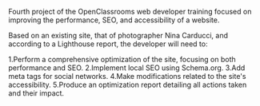 Fourth project of the OpenClassrooms web developer training focused on improving the performance, SEO, and accessibility of a website.

Based on an existing site, that of photographer Nina Carducci, and according to a Lighthouse report, the developer will need to:

1.Perform a comprehensive optimization of the site, focusing on both performance and SEO.
2.Implement local SEO using Schema.org.
3.Add meta tags for social networks.
4.Make modifications related to the site's accessibility.
5.Produce an optimization report detailing all actions taken and their impact.